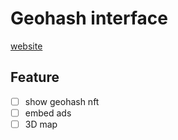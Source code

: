 # Geohash interface

[website](https://geohash.wakanda-labs.com)

## Feature

- [ ] show geohash nft
- [ ] embed ads
- [ ] 3D map